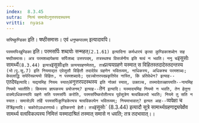 ```yaml
---
index:  8.3.45
sutra:  नित्यं समासेऽनुत्तरपदस्थस्य
vritti:  nyasa
---
```


`सपिष्कुण्डिका` इति। षष्ठीसमासः। एवं `धनुष्कपालम्` इत्यादावपि।

`परममपिःखुम्डिका` इति। परमसर्पिः शब्दयोः सन्महत्` (2.1.61) इत्यादिना कर्मधारयं कृत्वा कुण्डिकाशब्देन सह षष्ठीसमासः। अत्र परमशब्दापेक्षया सर्पिःशब्द उत्तरपदम्, तत्रस्थश्च विसर्जनीय इति षत्वं न भवति।
ननु च `इसुसोः सामर्थ्ये` (8.3.44) इत्यत्र `इसुसोः` इति प्रत्ययग्रहणमेतत्, तत्र `प्रत्ययग्रहणे यस्मात् स विहितस्तदादेस्तदन्तस्य` (भो।पु.सू.7) इति नियमाद्यत एवेसुसौ विहितौ तदादेरेव ग्रहणेन भवितव्यम्, नाधिकस्य, अधिकश्च परमशाब्दः; केवलाद्धि सपेरिस्प्रत्ययो विहितः, न परमशब्दादेः; एवञ्चोत्तरपदप्रकृतिरेव नास्ति, किं प्रतिवेधेन? इत्याह--`एतदेव` इत्यादि। यद्ययमिह नियमः स्यात् `अनुत्तरपदस्थस्य` इति नोक्तं स्यात्, उक्तञ्च, तस्मादेतज्ज्ञापयति--नायमिह नियमो भवतीति। किमस्य ज्ञापकस्य प्रयोजनम्? इत्याह--`तेन` इत्यादि। यस्मादयमिह नियमो न भवति, तेन हेतुना वाक्येऽधिकस्यापि ग्रहणे सति परमसर्पिः करोति, परमसर्पिष्करोतीत्यत्र पूर्वसूत्रेण षत्वबिकल्पो भवति; नियमे तु सति न स्यात। समासेऽपि तर्हि परमसर्पिःकुण्डिकेत्यत्र षत्वविकल्पेन भवितव्यम्; नियमाभावात्? इत्यत आह--`व्यपेक्षा च तत्र` इत्यादि। चकोरोऽवधारणार्थः। इतिकरणो हेतौ। तत्र `इसुसोः` (8.3.44) इत्यादौ सूत्रे सामार्थ्यग्रहणाद्व्यपेक्षैव सामर्थ्य वत्वविकल्पस्य निमित्तं यस्मादाश्रितं तस्मात् समासे न धवति; तत्र तदभावात्।।

